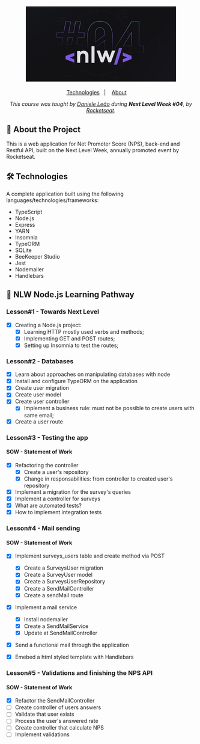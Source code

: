 <h3 align="center">
  <img alt="Next Level Week fourth edition banner" title="Next Level Week" src="./media/nlw4.jpg" width="400px" />
</h3>
<p align="center">
  <a href="#-tech">Technologies</a>&nbsp;&nbsp;&nbsp;|&nbsp;&nbsp;&nbsp;
  <a href="#-about">About</a>&nbsp;&nbsp;&nbsp;&nbsp;&nbsp;&nbsp;
</p>
<p align="center">
    <em>This course was taught by <a href="https://github.com/danileao">Daniele Leão</a> during <strong>Next Level Week #04</strong>, by <a href="https://github.com/rocketseat-education/">Rocketseat</a>.</em>
</p>

## :open_file_folder: About the Project

This is a web application for Net Promoter Score (NPS), back-end and Restful API, built on the Next Level Week, annually promoted event by Rocketseat.

## :hammer_and_wrench: Technologies

A complete application built using the following languages/technologies/frameworks:

-   TypeScript
-   Node.js
-   Express
-   YARN
-   Insomnia
-   TypeORM
-   SQLite
-   BeeKeeper Studio
-   Jest
-   Nodemailer
-   Handlebars

## :rocket: NLW Node.js Learning Pathway

### Lesson#1 - Towards Next Level

-   [x] Creating a Node.js project:
    -   [x] Learning HTTP mostly used verbs and methods;
    -   [x] Implementing GET and POST routes;
    -   [x] Setting up Insomnia to test the routes;

### Lesson#2 - Databases

-   [x] Learn about approaches on manipulating databases with node
-   [x] Install and configure TypeORM on the application
-   [x] Create user migration
-   [x] Create user model
-   [x] Create user controller
    -   [x] Implement a business rule: must not be possible to create users with same email;
-   [x] Create a user route

### Lesson#3 - Testing the app

#### SOW - Statement of Work

-   [x] Refactoring the controller
    -   [x] Create a user's repository
    -   [x] Change in responsabilities: from controller to created user's repository
-   [x] Implement a migration for the survey's queries
-   [x] Implement a controller for surveys
-   [x] What are automated tests?
-   [x] How to implement integration tests

### Lesson#4 - Mail sending

#### SOW - Statement of Work

-   [x] Implement surveys_users table and create method via POST

    -   [x] Create a SurveysUser migration
    -   [x] Create a SurveyUser model
    -   [x] Create a SurveysUserRepository
    -   [x] Create a SendMailController
    -   [x] Create a sendMail route

-   [x] Implement a mail service
    -   [x] Install nodemailer
    -   [x] Create a SendMailService
    -   [x] Update at SendMailController
-   [x] Send a functional mail through the application
-   [x] Emebed a html styled template with Handlebars

### Lesson#5 - Validations and finishing the NPS API

#### SOW - Statement of Work

-   [x] Refactor the SendMailController
-   [ ] Create controller of users answers
-   [ ] Validate that user exists
-   [ ] Process the user's answered rate
-   [ ] Create controller that calculate NPS
-   [ ] Implement validations

